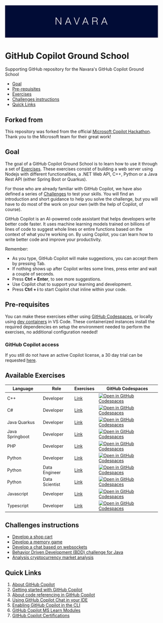 ![alt text](Resources/navara/banner.png)


# GitHub Copilot Ground School

Supporting GitHub repository for the Navara's GitHub Copilot Ground School

- [Goal](#goal)
- [Pre-requisites](#pre-requisites)
- [Exercises](#available-exercises)
- [Challenges instructions](#challenges-instructions)
- [Quick Links](#quick-links)

## Forked from

This repository was forked from the official [Microsoft Copilot Hackathon](https://github.com/microsoft/CopilotHackathon). Thank you to the Microsoft team for their great work!

## Goal

The goal of a GitHub Copilot Ground School is to learn how to use it through a set of [Exercises](#exercises). These exercises consist of building a web server using Nodejs with different functionalities, a .NET Web API, C++, Python or a Java Rest API (either Spring Boot or Quarkus).

For those who are already familiar with GitHub Copilot, we have also defined a series of [Challenges](#challenges-instructions) to test your skills. You will find an introduction and short guidance to help you solve the challenge, but you will have to do most of the work on your own (with the help of Copilot, of course).

GitHub Copilot is an AI-powered code assistant that helps developers write better code faster. It uses machine learning models trained on billions of lines of code to suggest whole lines or entire functions based on the context of what you’re working on. By using Copilot, you can learn how to write better code and improve your productivity.

Remember:

- As you type, GitHub Copilot will make suggestions, you can accept them by pressing Tab.
- If nothing shows up after Copilot writes some lines, press enter and wait a couple of seconds.
- Press **Ctrl + Enter**, to see more suggestions.
- Use Copilot chat to support your learning and development.
- Press **Ctrl + i** to start Copilot chat inline within your code.

## Pre-requisites

You can make these exercises either using [GitHub Codespaces](https://github.com/features/codespaces), or locally using [dev containers](https://containers.dev) in VS Code. These containerized instances install the required dependencies en setup the environment needed to perform the exercises, no additional configuration needed!

### GitHub Copilot access

If you still do not have an active Copilot license, a 30 day trial can be requested [here](https://github.com/github-copilot/signup).

## Available Exercises

| Language | Role | Exercises | GitHub Codespaces |
|---|---|---|---|
| C++ | Developer | [Link](https://github.com/NavaraCloudServices/github-copilot-groundschool/tree/main/exercisefiles/cpp) | [![Open in GitHub Codespaces](https://github.com/codespaces/badge.svg)](https://codespaces.new/NavaraCloudServices/github-copilot-groundschool/tree/main?devcontainer_path=.devcontainer%2Fcpp%2Fdevcontainer.json) |
| C# | Developer | [Link](https://github.com/NavaraCloudServices/github-copilot-groundschool/tree/main/exercisefiles/dotnet) | [![Open in GitHub Codespaces](https://github.com/codespaces/badge.svg)](https://codespaces.new/NavaraCloudServices/github-copilot-groundschool/tree/main?devcontainer_path=.devcontainer%2Fdotnet%2Fdevcontainer.json) |
| Java Quarkus | Developer | [Link](https://github.com/NavaraCloudServices/github-copilot-groundschool/tree/main/exercisefiles/java/quarkus) | [![Open in GitHub Codespaces](https://github.com/codespaces/badge.svg)](https://codespaces.new/NavaraCloudServices/github-copilot-groundschool/tree/main?devcontainer_path=.devcontainer%2Fjava_quarkus%2Fdevcontainer.json) |
| Java Springboot | Developer | [Link](https://github.com/NavaraCloudServices/github-copilot-groundschool/tree/main/exercisefiles/java/springboot) | [![Open in GitHub Codespaces](https://github.com/codespaces/badge.svg)](https://codespaces.new/NavaraCloudServices/github-copilot-groundschool/tree/main?devcontainer_path=.devcontainer%2Fjava_springboot%2Fdevcontainer.json) |
| PHP | Developer | [Link](https://github.com/NavaraCloudServices/github-copilot-groundschool/tree/main/exercisefiles/php) | [![Open in GitHub Codespaces](https://github.com/codespaces/badge.svg)](https://codespaces.new/NavaraCloudServices/github-copilot-groundschool/tree/main?devcontainer_path=.devcontainer%2Fphp%2Fdevcontainer.json) |
| Python | Developer | [Link](https://github.com/NavaraCloudServices/github-copilot-groundschool/tree/main/exercisefiles/python/developer) | [![Open in GitHub Codespaces](https://github.com/codespaces/badge.svg)](https://codespaces.new/NavaraCloudServices/github-copilot-groundschool/tree/main?devcontainer_path=.devcontainer%2Fpython%2Fdevcontainer.json) |
| Python | Data Engineer | [Link](https://github.com/NavaraCloudServices/github-copilot-groundschool/tree/main/exercisefiles/python/data_engineer) | [![Open in GitHub Codespaces](https://github.com/codespaces/badge.svg)](https://codespaces.new/NavaraCloudServices/github-copilot-groundschool/tree/main?devcontainer_path=.devcontainer%2Fpython%2Fdevcontainer.json) |
| Python | Data Scientist | [Link](https://github.com/NavaraCloudServices/github-copilot-groundschool/tree/main/exercisefiles/python/data_scientist) | [![Open in GitHub Codespaces](https://github.com/codespaces/badge.svg)](https://codespaces.new/NavaraCloudServices/github-copilot-groundschool/tree/main?devcontainer_path=.devcontainer%2Fpython%2Fdevcontainer.json) |
| Javascript | Developer | [Link](https://github.com/NavaraCloudServices/github-copilot-groundschool/tree/main/exercisefiles/javascript) | [![Open in GitHub Codespaces](https://github.com/codespaces/badge.svg)](https://codespaces.new/NavaraCloudServices/github-copilot-groundschool/tree/main?devcontainer_path=.devcontainer%2Fjavascript-node%2Fdevcontainer.json) |
| Typescript | Developer | [Link](https://github.com/NavaraCloudServices/github-copilot-groundschool/tree/main/exercisefiles/typescript) | [![Open in GitHub Codespaces](https://github.com/codespaces/badge.svg)](https://codespaces.new/NavaraCloudServices/github-copilot-groundschool/tree/main?devcontainer_path=.devcontainer%2Ftypescript-node%2Fdevcontainer.json) |

## Challenges instructions

- [Develop a shop cart](./challenges/eshop/eshop.md) 
- [Develop a memory game](./challenges/memorygame/memorygame.md)
- [Develop a chat based on websockets](./challenges/chatwebsockets/chatwebsockets.md)
- [Behavior Driven Development (BDD) challenge for Java](./challenges/bdd/README.md)
- [Analysis cryptocurrency market analysis](./challenges/cryptoanalisis/crypto.md)

## Quick Links

1. [About GitHub Copilot](https://docs.github.com/en/copilot/about-github-copilot)
2. [Getting started with GitHub Copilot](https://docs.github.com/en/copilot/using-github-copilot/getting-started-with-github-copilot)
3. [About code referencing in GitHub Copilot](https://docs.github.com/en/copilot/using-github-copilot/finding-public-code-that-matches-github-copilot-suggestions)
4. [Using GitHub Copilot Chat in your IDE](https://docs.github.com/en/copilot/github-copilot-chat/using-github-copilot-chat-in-your-ide)
5. [Enabling GitHub Copilot in the CLI](https://docs.github.com/en/copilot/github-copilot-in-the-cli/enabling-github-copilot-in-the-cli)
6. [GitHub Copilot MS Learn Modules](https://learn.microsoft.com/en-us/training/browse/?terms=github%20copilot)
7. [GitHub Copilot Certifications](https://resources.github.com/learn/certifications/)